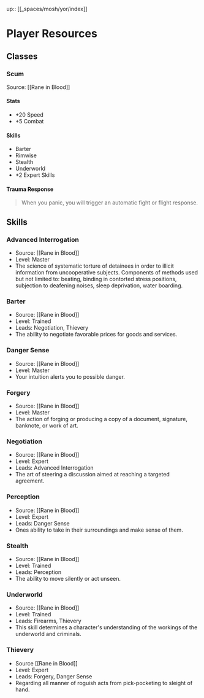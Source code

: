 ---
---
up:: [[_spaces/mosh/yor/index]]

# Player Resources

## Classes

### Scum

Source: [[Rane in Blood]]

#### Stats
- +20 Speed
- +5 Combat

#### Skills

- Barter
- Rimwise
- Stealth
- Underworld
- +2 Expert Skills

#### Trauma Response

>When you panic, you will trigger an automatic fight or flight response.

## Skills

### Advanced Interrogation

- Source: [[Rane in Blood]]
- Level: Master
- The science of systematic torture of detainees in order to illicit information from uncooperative subjects. Components of methods used but not limited to: beating, binding in contorted stress positions, subjection to deafening noises, sleep deprivation, water boarding.

### Barter

- Source: [[Rane in Blood]]
- Level: Trained
- Leads: Negotiation, Thievery
- The ability to negotiate favorable prices for goods and services.

### Danger Sense

- Source: [[Rane in Blood]]
- Level: Master
- Your intuition alerts you to possible danger.

### Forgery

- Source: [[Rane in Blood]]
- Level: Master
- The action of forging or producing a copy of a document, signature, banknote, or work of art.

### Negotiation

- Source: [[Rane in Blood]]
- Level: Expert
- Leads: Advanced Interrogation
- The art of steering a discussion aimed at reaching a targeted agreement.

### Perception

- Source: [[Rane in Blood]]
- Level: Expert
- Leads: Danger Sense
- Ones ability to take in their surroundings and make sense of them.

### Stealth

- Source: [[Rane in Blood]]
- Level: Trained
- Leads: Perception
- The ability to move silently or act unseen.

### Underworld

- Source: [[Rane in Blood]]
- Level: Trained
- Leads: Firearms, Thievery
- This skill determines a character's understanding of the workings of the underworld and criminals.

### Thievery

- Source [[Rane in Blood]]
- Level: Expert
- Leads: Forgery, Danger Sense
- Regarding all manner of roguish acts from pick-pocketing to sleight of hand.


